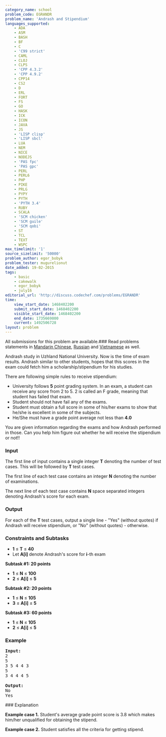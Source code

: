 ```yaml
---
category_name: school
problem_code: EGRANDR
problem_name: 'Andrash and Stipendium'
languages_supported:
    - ADA
    - ASM
    - BASH
    - BF
    - C
    - 'C99 strict'
    - CAML
    - CLOJ
    - CLPS
    - 'CPP 4.3.2'
    - 'CPP 4.9.2'
    - CPP14
    - CS2
    - D
    - ERL
    - FORT
    - FS
    - GO
    - HASK
    - ICK
    - ICON
    - JAVA
    - JS
    - 'LISP clisp'
    - 'LISP sbcl'
    - LUA
    - NEM
    - NICE
    - NODEJS
    - 'PAS fpc'
    - 'PAS gpc'
    - PERL
    - PERL6
    - PHP
    - PIKE
    - PRLG
    - PYPY
    - PYTH
    - 'PYTH 3.4'
    - RUBY
    - SCALA
    - 'SCM chicken'
    - 'SCM guile'
    - 'SCM qobi'
    - ST
    - TCL
    - TEXT
    - WSPC
max_timelimit: '1'
source_sizelimit: '50000'
problem_author: egor_bobyk
problem_tester: mugurelionut
date_added: 19-02-2015
tags:
    - basic
    - cakewalk
    - egor_bobyk
    - july16
editorial_url: 'http://discuss.codechef.com/problems/EGRANDR'
time:
    view_start_date: 1468402200
    submit_start_date: 1468402200
    visible_start_date: 1468402200
    end_date: 1735669800
    current: 1492506728
layout: problem
---
```

All submissions for this problem are available.###  Read problems statements in [Mandarin Chinese](http://www.codechef.com/download/translated/JULY16/mandarin/EGRANDR.pdf), [Russian](http://www.codechef.com/download/translated/JULY16/russian/EGRANDR.pdf) and [Vietnamese](http://www.codechef.com/download/translated/JULY16/vietnamese/EGRANDR.pdf) as well.

Andrash study in Uzhland National University. Now is the time of exam results. Andrash similar to other students, hopes that this scores in the exam could fetch him a scholarship/stipendium for his studies.

There are following simple rules to receive stipendium:

- University follows **5** point grading system. In an exam, a student can receive any score from 2 to 5. 2 is called an F grade, meaning that student has failed that exam.
- Student should not have fail any of the exams.
- Student must obtain a full score in some of his/her exams to show that he/she is excellent in some of the subjects.
- He/She must have a grade point average not less than **4.0**

You are given information regarding the exams and how Andrash performed in those. Can you help him figure out whether he will receive the stipendium or not!!

### Input

The first line of input contains a single integer **T** denoting the number of test cases. This will be followed by **T** test cases.

The first line of each test case contains an integer **N** denoting the number of examinations.

The next line of each test case contains **N** space separated integers denoting Andrash's score for each exam.

### Output

For each of the **T** test cases, output a single line - "Yes" (without quotes) if Andrash will receive stipendium, or "No" (without quotes) - otherwise.

### Constraints and Subtasks

- **1** ≤ **T** ≤ **40**
- Let **A\[i\]** denote Andrash's score for **i**-th exam

**Subtask #1: 20 points**

- **1** ≤ **N** ≤ **100**
- **2** ≤ **A\[i\]** ≤ **5**

**Subtask #2: 20 points**

- **1** ≤ **N** ≤ **105**
- **3** ≤ **A\[i\]** ≤ **5**

**Subtask #3: 60 points**

- **1** ≤ **N** ≤ **105**
- **2** ≤ **A\[i\]** ≤ **5**

### Example

<pre><b>Input:</b>
2
5
3 5 4 4 3
5
3 4 4 4 5

<b>Output:</b>
No
Yes
</pre>### Explanation

**Example case 1.** Student's average grade point score is 3.8 which makes him/her unqualified for obtaining the stipend.

**Example case 2.** Student satisfies all the criteria for getting stipend.

